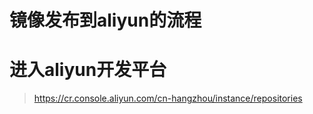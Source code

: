 # 镜像发布到aliyun的流程

# 进入aliyun开发平台 
> https://cr.console.aliyun.com/cn-hangzhou/instance/repositories



